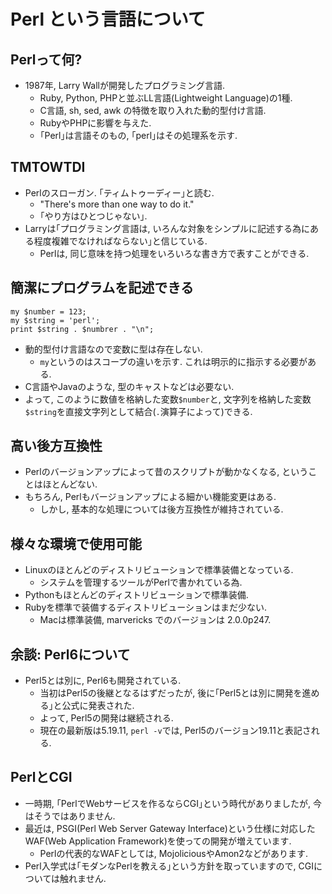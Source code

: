 # Perl という言語について
## Perlって何?
- 1987年, Larry Wallが開発したプログラミング言語.
    - Ruby, Python, PHPと並ぶLL言語(Lightweight Language)の1種.
    - C言語, sh, sed, awk の特徴を取り入れた動的型付け言語.
    - RubyやPHPに影響を与えた.
    - ｢Perl｣は言語そのもの, ｢perl｣はその処理系を示す.

## TMTOWTDI
- Perlのスローガン. ｢ティムトゥーディー｣と読む.
    - "There's more than one way to do it."
    - ｢やり方はひとつじゃない｣.
- Larryは｢プログラミング言語は, いろんな対象をシンプルに記述する為にある程度複雑でなければならない｣と信じている.
    - Perlは, 同じ意味を持つ処理をいろいろな書き方で表すことができる.

## 簡潔にプログラムを記述できる
    my $number = 123;
    my $string = 'perl';
    print $string . $numbrer . "\n";

- 動的型付け言語なので変数に型は存在しない.
    - `my`というのはスコープの違いを示す. これは明示的に指示する必要がある.
- C言語やJavaのような, 型のキャストなどは必要ない.
- よって, このように数値を格納した変数`$number`と, 文字列を格納した変数`$string`を直接文字列として結合(`.`演算子によって)できる.

## 高い後方互換性
- Perlのバージョンアップによって昔のスクリプトが動かなくなる, ということはほとんどない.
- もちろん, Perlもバージョンアップによる細かい機能変更はある.
    - しかし, 基本的な処理については後方互換性が維持されている.

## 様々な環境で使用可能
- Linuxのほとんどのディストリビューションで標準装備となっている.
    - システムを管理するツールがPerlで書かれている為.
- Pythonもほとんどのディストリビューションで標準装備.
- Rubyを標準で装備するディストリビューションはまだ少ない.
    - Macは標準装備, marvericks でのバージョンは 2.0.0p247.

## 余談: Perl6について
- Perl5とは別に, Perl6も開発されている.
    - 当初はPerl5の後継となるはずだったが, 後に｢Perl5とは別に開発を進める｣と公式に発表された.
    - よって, Perl5の開発は継続される.
    - 現在の最新版は5.19.11, `perl -v`では, Perl5のバージョン19.11と表記される.

## PerlとCGI
- 一時期, ｢PerlでWebサービスを作るならCGI｣という時代がありましたが, 今はそうではありません.
- 最近は, PSGI(Perl Web Server Gateway Interface)という仕様に対応したWAF(Web Application Framework)を使っての開発が増えています.
    - Perlの代表的なWAFとしては, MojoliciousやAmon2などがあります.
- Perl入学式は｢モダンなPerlを教える｣という方針を取っていますので, CGIについては触れません.
